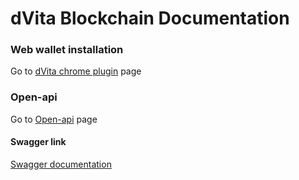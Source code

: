 # dVita Blockchain Documentation


### Web wallet installation

Go to [dVita chrome plugin](https://github.com/dVita-Labs/wallet-plugin) page

### Open-api

Go to [Open-api](https://github.com/dVita-Labs/open-api) page

#### Swagger link

[Swagger documentation](https://openapi.testnet.dvita.com/api-doc/#/)